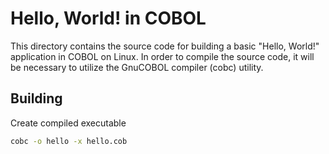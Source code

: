 # Hello, World! in COBOL

This directory contains the source code for building a basic "Hello, World!" application in COBOL on Linux.  In order to compile the source code, it will be necessary to utilize the GnuCOBOL compiler (cobc) utility.  

Building
--------

Create compiled executable
```sh
cobc -o hello -x hello.cob
```

